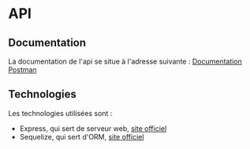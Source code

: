 # API

## Documentation
La documentation de l'api se situe à l'adresse suivante :
[Documentation Postman](https://organify.postman.co/collections/5897764-4deff72d-7e21-4f1f-8e01-4a230914fcfe?workspace=a486dd29-169a-46d2-8c97-9f0e4fc4e412 "Documentation Postman")

## Technologies
Les technologies utilisées sont :
+ Express, qui sert de serveur web, [site officiel](https://expressjs.com)
+ Sequelize, qui sert d'ORM, [site officiel](https://sequelize.org/)
